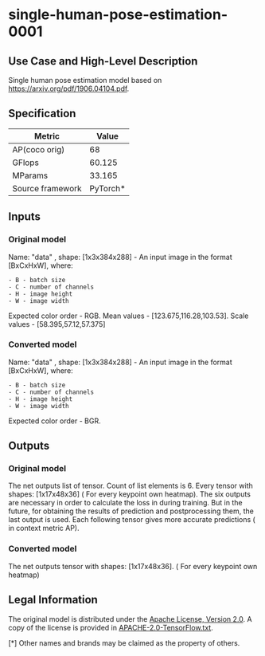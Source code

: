 # single-human-pose-estimation-0001

## Use Case and High-Level Description
Single human pose estimation model based on https://arxiv.org/pdf/1906.04104.pdf.

## Specification

| Metric                                                        | Value                   |
|---------------------------------------------------------------|-------------------------|
| AP(coco orig)                                                 | 68                      |
| GFlops                                                        | 60.125                  |
| MParams                                                       | 33.165                  |
| Source framework                                              | PyTorch\*               |


## Inputs

### Original model

Name: "data" , shape: [1x3x384x288] - An input image in the format [BxCxHxW],
   where:

    - B - batch size
    - C - number of channels
    - H - image height
    - W - image width

   Expected color order - RGB. Mean values - [123.675,116.28,103.53]. Scale values - [58.395,57.12,57.375]

### Converted model

Name: "data" , shape: [1x3x384x288] - An input image in the format [BxCxHxW],
   where:

    - B - batch size
    - C - number of channels
    - H - image height
    - W - image width

   Expected color order - BGR.

## Outputs

### Original model

The net outputs list of tensor. Count of list elements is 6. Every tensor with shapes: [1x17x48x36] ( For every keypoint own heatmap). The six outputs are necessary in order to calculate the loss in during training. But in the future, for obtaining the results of prediction and postprocessing them, the last output is used. Each following tensor gives more accurate predictions ( in context metric AP).


### Converted model

The net outputs tensor with shapes: [1x17x48x36]. ( For every keypoint own heatmap)

## Legal Information
The original model is distributed under the
[Apache License, Version 2.0](https://raw.githubusercontent.com/opencv/openvino_training_extensions/develop/LICENSE).
A copy of the license is provided in [APACHE-2.0-TensorFlow.txt](../../licenses/APACHE-2.0.txt).

[*] Other names and brands may be claimed as the property of others.
